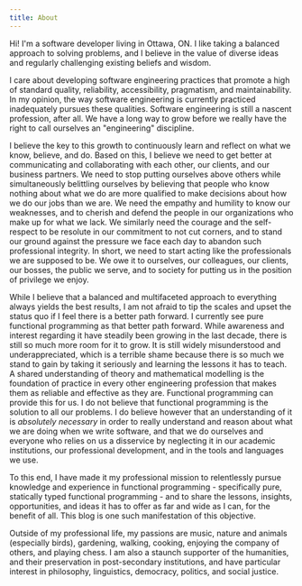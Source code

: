 ```yaml
---
title: About
---
```


Hi! I'm a software developer living in Ottawa, ON. I like taking a
balanced approach to solving problems, and I believe in the value of
diverse ideas and regularly challenging existing beliefs and wisdom.

I care about developing software engineering practices that promote a
high of standard quality, reliability, accessibility, pragmatism, and
maintainability. In my opinion, the way software engineering is currently
practiced inadequately pursues these qualities. Software engineering is
still a nascent profession, after all. We have a long way to grow before
we really have the right to call ourselves an "engineering" discipline.

I believe the key to this growth to continuously learn and reflect on
what we know, believe, and do. Based on this, I believe we need to get
better at communicating and collaborating with each other, our clients,
and our business partners. We need to stop putting ourselves above others
while simultaneously belittling ourselves by believing that people who
know nothing about what we do are more qualified to make decisions
about how we do our jobs than we are. We need the empathy and humility
to know our weaknesses, and to cherish and defend the people in our
organizations who make up for what we lack. We similarly need the
courage and the self-respect to be resolute in our commitment to not
cut corners, and to stand our ground against the pressure we face
each day to abandon such professional integrity. In short, we need to
start acting like the professionals we are supposed to be. We owe it
to ourselves, our colleagues, our clients, our bosses, the public we
serve, and to society for putting us in the position of privilege we
enjoy.

While I believe that a balanced and multifaceted approach to everything
always yields the best results, I am not afraid to tip the scales and
upset the status quo if I feel there is a better path forward. I
currently see pure functional programming as that better path forward.
While awareness and interest regarding it have steadily been growing in
the last decade, there is still so much more room for it to grow. It
is still widely misunderstood and underappreciated, which is a terrible
shame because there is so much we stand to gain by taking it seriously
and learning the lessons it has to teach. A shared understanding of
theory and mathematical modelling is the foundation of practice in every
other engineering profession that makes them as reliable and effective
as they are. Functional programming can provide this for us. I do not
believe that functional programming is the solution to all our problems.
I do believe however that an understanding of it is _absolutely necessary_
in order to really understand and reason about what we are doing when
we write software, and that we do ourselves and everyone who relies on
us a disservice by neglecting it in our academic institutions, our
professional development, and in the tools and languages we use.

To this end, I have made it my professional mission to relentlessly
pursue knowledge and experience in functional programming - specifically
pure, statically typed functional programming - and to share the lessons,
insights, opportunities, and ideas it has to offer as far and wide as I
can, for the benefit of all. This blog is one such manifestation of this
objective.

Outside of my professional life, my passions are music, nature and animals
(especially birds), gardening, walking, cooking, enjoying the company of
others, and playing chess. I am also a staunch supporter of the humanities,
and their preservation in post-secondary institutions, and have particular
interest in philosophy, linguistics, democracy, politics, and social justice.

